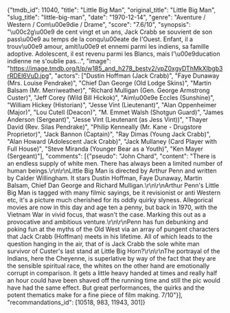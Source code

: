 {"tmdb_id": 11040, "title": "Little Big Man", "original_title": "Little Big Man", "slug_title": "little-big-man", "date": "1970-12-14", "genre": "Aventure / Western / Com\u00e9die / Drame", "score": "7.6/10", "synopsis": "\u00c2g\u00e9 de cent vingt et un ans, Jack Crabb se souvient de son pass\u00e9 au temps de la conqu\u00eate de l'Ouest. Enfant, il a trouv\u00e9 amour, amiti\u00e9 et ennemi parmi les indiens, sa famille adoptive. Adolescent, il est revenu parmi les Blancs, mais l'\u00e9ducation indienne ne s'oublie pas...", "image": "https://image.tmdb.org/t/p/w185_and_h278_bestv2/vpZ0xgyDThMkXIbgb3rRDEl6VuD.jpg", "actors": ["Dustin Hoffman (Jack Crabb)", "Faye Dunaway (Mrs. Louise Pendrake)", "Chief Dan George (Old Lodge Skins)", "Martin Balsam (Mr. Merriweather)", "Richard Mulligan (Gen. George Armstrong Custer)", "Jeff Corey (Wild Bill Hickok)", "Aim\u00e9e Eccles (Sunshine)", "William Hickey (Historian)", "Jesse Vint (Lieutenant)", "Alan Oppenheimer (Major)", "Lou Cutell (Deacon)", "M. Emmet Walsh (Shotgun Guard)", "James Anderson (Sergeant)", "Jesse Vint (Lieutenant (as Jess Vint))", "Thayer David (Rev. Silas Pendrake)", "Philip Kenneally (Mr. Kane - Drugstore Proprietor)", "Jack Bannon (Captain)", "Ray Dimas (Young Jack Crabb)", "Alan Howard (Adolescent Jack Crabb)", "Jack Mullaney (Card Player with Full House)", "Steve Miranda (Younger Bear as a Youth)", "Ken Mayer (Sergeant)"], "comments": [{"pseudo": "John Chard", "content": "There is an endless supply of white men. There has always been a limited number of human beings.\r\n\r\nLittle Big Man is directed by Arthur Penn and written by Calder Willingham. It stars Dustin Hoffman, Faye Dunaway, Martin Balsam, Chief Dan George and Richard Mulligan.\r\n\r\nArthur Penn's Little Big Man is tagged with many filmic sayings, be it revisionist or anti Western etc, it's a picture much cherished for its oddly quirky slyness. Allegorical movies are now in this day and age ten a penny, but back in 1970, with the Vietnam War in vivid focus, that wasn't the case. Marking this out as a provocative and ambitious venture.\r\n\r\nPenn has fun debunking and poking fun at the myths of the Old West via an array of pungent characters that Jack Crabb (Hoffman) meets in his lifetime. All of which leads to the question hanging in the air, that of is Jack Crabb the sole white man survivor of Custer's last stand at Little Big Horn?\r\n\r\nThe portrayal of the Indians, here the Cheyenne, is superlative by way of the fact that they are the sensible spiritual race, the whites on the other hand are emotionally corrupt in comparison. It gets a little heavy handed at times and really half an hour could have been shaved off the running time and still the pic would have had the same effect. But great performances, the quirks and the potent thematics make for a fine piece of film making. 7/10"}], "recommandations_id": [10518, 983, 11943, 301]}